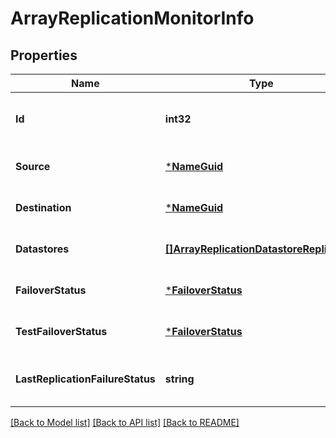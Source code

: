 # ArrayReplicationMonitorInfo

## Properties
Name | Type | Description | Notes
------------ | ------------- | ------------- | -------------
**Id** | **int32** | The ID of array replication pair | [optional] [default to null]
**Source** | [***NameGuid**](NameGUID.md) |  | [optional] [default to null]
**Destination** | [***NameGuid**](NameGUID.md) |  | [optional] [default to null]
**Datastores** | [**[]ArrayReplicationDatastoreReplication**](ArrayReplicationDatastoreReplication.md) |  | [optional] [default to null]
**FailoverStatus** | [***FailoverStatus**](FailoverStatus.md) |  | [optional] [default to null]
**TestFailoverStatus** | [***FailoverStatus**](FailoverStatus.md) |  | [optional] [default to null]
**LastReplicationFailureStatus** | **string** | The reason for last replication job failure | [optional] [default to null]

[[Back to Model list]](../README.md#documentation-for-models) [[Back to API list]](../README.md#documentation-for-api-endpoints) [[Back to README]](../README.md)

